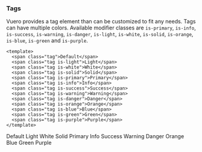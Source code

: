 ### Tags

Vuero provides a tag element than can be customized to fit any needs.
Tags can have multiple colors. Available modifier classes are
`is-primary`, `is-info`, `is-success`, `is-warning`, `is-danger`,
`is-light`, `is-white`, `is-solid`, `is-orange`, `is-blue`, `is-green`
and `is-purple`.

<!--code-->

```vue
<template>
  <span class="tag">Default</span>
  <span class="tag is-light">Light</span>
  <span class="tag is-white">White</span>
  <span class="tag is-solid">Solid</span>
  <span class="tag is-primary">Primary</span>
  <span class="tag is-info">Info</span>
  <span class="tag is-success">Success</span>
  <span class="tag is-warning">Warning</span>
  <span class="tag is-danger">Danger</span>
  <span class="tag is-orange">Orange</span>
  <span class="tag is-blue">Blue</span>
  <span class="tag is-green">Green</span>
  <span class="tag is-purple">Purple</span>
</template>
```

<!--/code-->

<!--example-->

<div class="field">
    <div class="control tags">
        <span class="tag">Default</span>
        <span class="tag is-light">Light</span>
        <span class="tag is-white">White</span>
        <span class="tag is-solid">Solid</span>
        <span class="tag is-primary">Primary</span>
        <span class="tag is-info">Info</span>
        <span class="tag is-success">Success</span>
        <span class="tag is-warning">Warning</span>
        <span class="tag is-danger">Danger</span>
        <span class="tag is-orange">Orange</span>
        <span class="tag is-blue">Blue</span>
        <span class="tag is-green">Green</span>
        <span class="tag is-purple">Purple</span>
    </div>
</div>

<!--/example-->
